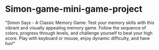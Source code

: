 # Simon-game-mini-game-project
"Simon Says - A Classic Memory Game: Test your memory skills with this vibrant and visually appealing memory game. Follow the sequence of colors, progress through levels, and challenge yourself to beat your high score. Play with keyboard or mouse, enjoy dynamic difficulty, and have fun!"
